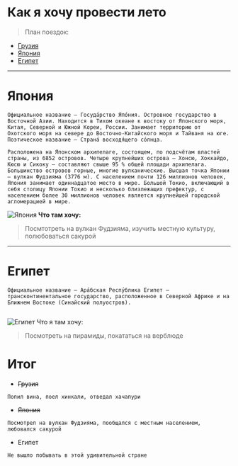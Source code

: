 # Как я хочу провести лето

>План поездок:
* [Грузия](#грузия)
* [Япония](#япония)
* [Египет](#египет)
---

# __Япония__
```
Официальное название — Госуда́рство Япо́ния. Островное государство в Восточной Азии. Находится в Тихом океане к востоку от Японского моря, Китая, Северной и Южной Кореи, России. Занимает территорию от Охотского моря на севере до Восточно-Китайского моря и Тайваня на юге. Поэтическое название — Страна́ восходя́щего со́лнца.

Расположена на Японском архипелаге, состоящем, по подсчётам властей страны, из 6852 островов. Четыре крупнейших острова — Хонсю, Хоккайдо, Кюсю и Сикоку — составляют свыше 95 % общей площади архипелага. Большинство островов горные, многие вулканические. Высшая точка Японии — вулкан Фудзияма (3776 м). С населением почти 126 миллионов человек, Япония занимает одиннадцатое место в мире. Большой Токио, включающий в себя столицу Японии Токио и несколько близлежащих префектур, с населением более 30 миллионов человек является крупнейшей городской агломерацией в мире.
```

![Япония](https://todaykhv.ru/upload/resized/83c/83c84e2e226fc267bd87db29581ede75.jpg)
__Что там хочу:__
> Посмтотреть на вулкан Фудзияма, изучить местную культуру, полюбоваться сакурой
---
# Египет
```
Официальное название — Ара́бская Респу́блика Египет — трансконтинентальное государство, расположенное в Северной Африке и на Ближнем Востоке (Синайский полуостров).


```
![Египет](https://kidpassage.com/images/publications/chto-brat-s-soboy-v-egipet-k-s-umom/cover_original.jpeg)
Что я там хочу:
> Посмотреть на пирамиды, покататься на верблюде
# Итог
* ~~Грузия~~
```
Попил вина, поел хинкали, отведал хачапури
```
* ~~Япония~~
```
Посмотрел на вулкан Фудзияма, пообщался с местным населением, любовался сакурой
```
* Египет
```
Не вышло побывать в этой удивительной стране
```
